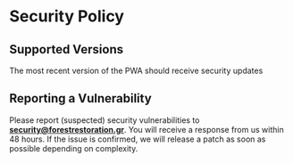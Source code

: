# Security Policy

## Supported Versions

The most recent version of the PWA should receive security updates

## Reporting a Vulnerability

Please report (suspected) security vulnerabilities to
**[security@forestrestoration.gr](mailto:security@forestrestoration.gr)**. You will receive a response from
us within 48 hours. If the issue is confirmed, we will release a patch as soon
as possible depending on complexity.
